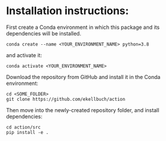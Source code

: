 # Installation instructions:

First create a Conda environment in which this package and its dependencies will be installed.
```
conda create --name <YOUR_ENVIRONMENT_NAME> python=3.8
```
and activate it:
```
conda activate <YOUR_ENVIRONMENT_NAME>
```
Download the repository from GitHub and install it in the Conda environment:
```
cd <SOME_FOLDER>
git clone https://github.com/ekellbuch/action
```
Then move into the newly-created repository folder, and install dependencies:
```
cd action/src
pip install -e .
```